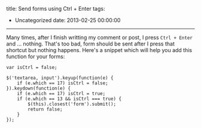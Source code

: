 title: Send forms using Ctrl + Enter
tags:
  - Uncategorized
date: 2013-02-25 00:00:00
---

Many times, after I finish writting my comment or post, I press `Ctrl + Enter` and &#8230; nothing. That's too bad, form should be sent after I press that shortcut but nothing happens. Here's a snippet which will help you add this function for your forms:

```
var isCtrl = false;

$('textarea, input').keyup(function(e) {
    if (e.which == 17) isCtrl = false;
}).keydown(function(e) {
    if (e.which == 17) isCtrl = true;
    if (e.which == 13 && isCtrl === true) {
        $(this).closest('form').submit();
        return false;
    }
});
```
    